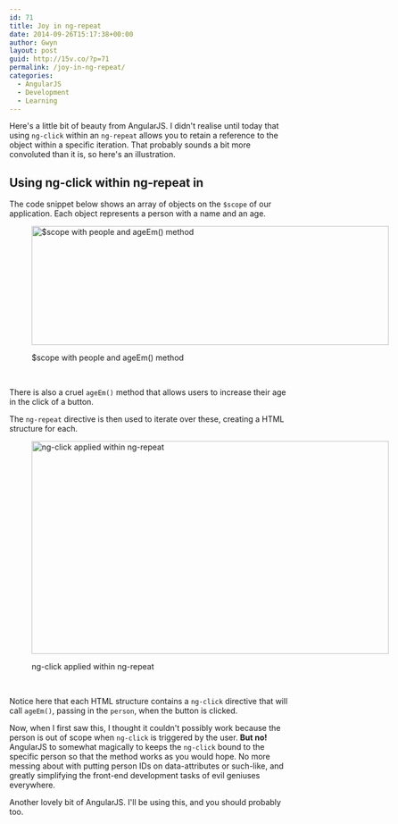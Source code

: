 ```yaml
---
id: 71
title: Joy in ng-repeat
date: 2014-09-26T15:17:38+00:00
author: Gwyn
layout: post
guid: http://15v.co/?p=71
permalink: /joy-in-ng-repeat/
categories:
  - AngularJS
  - Development
  - Learning
---
```

Here's a little bit of beauty from AngularJS. I didn't realise until today that using `ng-click` within an `ng-repeat` allows you to retain a reference to the object within a specific iteration. That probably sounds a bit more convoluted than it is, so here's an illustration.

## Using ng-click within ng-repeat in

The code snippet below shows an array of objects on the `$scope` of our application. Each object represents a person with a name and an age.<figure id="attachment_94" style="width: 640px" class="wp-caption alignnone">

[<img class="size-large wp-image-94" src="http://15v.co/wp-content/uploads/2014/09/Screenshot-2014-09-26-14.49.51-1024x341.png" alt="$scope with people and ageEm() method" width="640" height="213" />](http://15v.co/wp-content/uploads/2014/09/Screenshot-2014-09-26-14.49.51.png)<figcaption class="wp-caption-text">$scope with people and ageEm() method</figcaption></figure> 

&nbsp;

There is also a cruel `ageEm()` method that allows users to increase their age in the click of a button.

The `ng-repeat` directive is then used to iterate over these, creating a HTML structure for each.<figure id="attachment_75" style="width: 640px" class="wp-caption alignnone">

[<img class="size-large wp-image-75" src="http://15v.co/wp-content/uploads/2014/09/Screenshot-2014-09-26-14.11.41-1024x611.png" alt="ng-click applied within ng-repeat" width="640" height="381" />](http://15v.co/wp-content/uploads/2014/09/Screenshot-2014-09-26-14.11.41.png)<figcaption class="wp-caption-text">ng-click applied within ng-repeat</figcaption></figure> 

&nbsp;

Notice here that each HTML structure contains a `ng-click` directive that will call `ageEm()`, passing in the `person`, when the button is clicked.

Now, when I first saw this, I thought it couldn't possibly work because the person is out of scope when `ng-click` is triggered by the user. **But no!** AngularJS to somewhat magically to keeps the `ng-click` bound to the specific person so that the method works as you would hope. No more messing about with putting person IDs on data-attributes or such-like, and greatly simplifying the front-end development tasks of evil geniuses everywhere.

Another lovely bit of AngularJS. I'll be using this, and you should probably too.